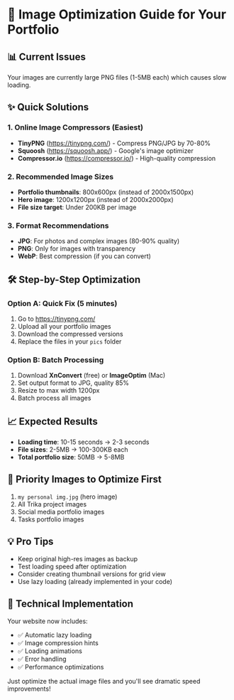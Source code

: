 # 🚀 Image Optimization Guide for Your Portfolio

## 📊 Current Issues
Your images are currently large PNG files (1-5MB each) which causes slow loading.

## ✨ Quick Solutions

### 1. **Online Image Compressors** (Easiest)
- **TinyPNG** (https://tinypng.com/) - Compress PNG/JPG by 70-80%
- **Squoosh** (https://squoosh.app/) - Google's image optimizer
- **Compressor.io** (https://compressor.io/) - High-quality compression

### 2. **Recommended Image Sizes**
- **Portfolio thumbnails**: 800x600px (instead of 2000x1500px)
- **Hero image**: 1200x1200px (instead of 2000x2000px)
- **File size target**: Under 200KB per image

### 3. **Format Recommendations**
- **JPG**: For photos and complex images (80-90% quality)
- **PNG**: Only for images with transparency
- **WebP**: Best compression (if you can convert)

## 🛠️ Step-by-Step Optimization

### Option A: Quick Fix (5 minutes)
1. Go to https://tinypng.com/
2. Upload all your portfolio images
3. Download the compressed versions
4. Replace the files in your `pics` folder

### Option B: Batch Processing
1. Download **XnConvert** (free) or **ImageOptim** (Mac)
2. Set output format to JPG, quality 85%
3. Resize to max width 1200px
4. Batch process all images

## 📈 Expected Results
- **Loading time**: 10-15 seconds → 2-3 seconds
- **File sizes**: 2-5MB → 100-300KB each
- **Total portfolio size**: 50MB → 5-8MB

## 🎯 Priority Images to Optimize First
1. `my personal img.jpg` (hero image)
2. All Trika project images
3. Social media portfolio images
4. Tasks portfolio images

## 💡 Pro Tips
- Keep original high-res images as backup
- Test loading speed after optimization
- Consider creating thumbnail versions for grid view
- Use lazy loading (already implemented in your code)

## 🔧 Technical Implementation
Your website now includes:
- ✅ Automatic lazy loading
- ✅ Image compression hints
- ✅ Loading animations
- ✅ Error handling
- ✅ Performance optimizations

Just optimize the actual image files and you'll see dramatic speed improvements!